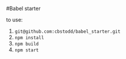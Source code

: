 #Babel starter

to use:

1. `git@github.com:cbstodd/babel_starter.git`
2. `npm install`
3. `npm build`
4. `npm start`
